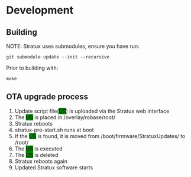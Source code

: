 # Development

## Building

NOTE: Stratux uses submodules, ensure you have run:

```
git submodule update --init --recursive
```

Prior to building with:

```
make
```

## OTA upgrade process

1. Update script file(<font style='background: green'>US</font>) is uploaded via the Stratux web interface
1. The <font style='background: green'>US</font> is placed in /overlay/robase/root/
1. Stratux reboots
1. stratux-pre-start.sh runs at boot
1. If the <font style='background: green'>US</font> is found, it is moved from /boot/firmware/StratuxUpdates/ to  /root/
1. The <font style='background: green'>US</font> is executed
1. The <font style='background: green'>US</font> is deleted
1. Stratux reboots again
1. Updated Stratux software starts
